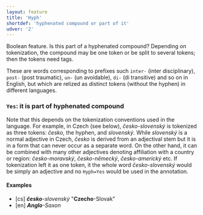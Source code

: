```yaml
---
layout: feature
title: 'Hyph'
shortdef: 'hyphenated compound or part of it'
udver: '2'
---
```


Boolean feature. Is this part of a hyphenated compound? Depending on
tokenization, the compound may be one token or be split to several
tokens; then the tokens need tags.

These are words corresponding to prefixes such `inter-` (inter disciplinary), `post-` (post traumatic), `un-` (un avoidable), `di-` (di transitive) and so on in English, but which are
relized as distinct tokens (without the hyphen) in different languages.

### <a name="Yes">`Yes`</a>: it is part of hyphenated compound

Note that this depends on the tokenization conventions used in the language.
For example, in Czech (see below), _česko-slovenský_ is tokenized as three
tokens: _česko_, the hyphen, and _slovenský_. While _slovenský_ is a normal
adjective in Czech, _česko_ is derived from an adjectival stem but it is in
a form that can never occur as a separate word. On the other hand, it can be
combined with many other adjectives denoting affiliation with a country or
region: _česko-moravský_, _česko-německý_, _česko-americký_ etc. If tokenization
left it as one token, it the whole word _česko-slovenský_ would be simply an
adjective and no `Hyph=Yes` would be used in the annotation.

#### Examples

* [cs] _<b>česko</b>-slovenský_ "<b>Czecho</b>-Slovak"
* [en] _<b>Anglo</b>-Saxon_

<!-- Interlanguage links updated Po 11. listopadu 2024, 20:09:45 CET -->
